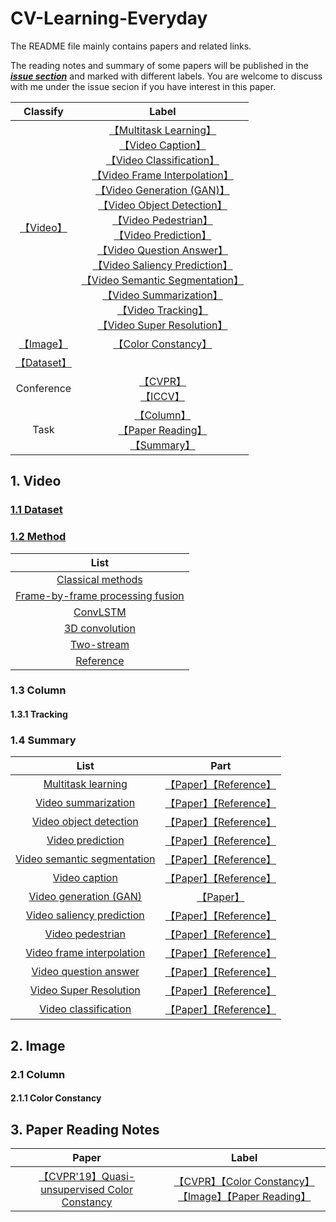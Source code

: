 # CV-Learning-Everyday

The README file mainly contains papers and related links.

The reading notes and summary of some papers will be published in the [***issue section***](https://github.com/huuuuusy/CV-Learning-Everyday/issues) and marked with different labels. You are welcome to discuss with me under the issue secion if you have interest in this paper.

|Classify|Label|
| :--: |:--: |
|[【Video】](https://github.com/huuuuusy/CV-Learning-Everyday/labels/Video)|[【Multitask Learning】](https://github.com/huuuuusy/CV-Learning-Everyday/labels/Multitask%20Learning)<br>[【Video Caption】](https://github.com/huuuuusy/CV-Learning-Everyday/labels/Video%20Caption)<br>[【Video Classification】](https://github.com/huuuuusy/CV-Learning-Everyday/labels/Video%20Classification)<br>[【Video Frame Interpolation】](https://github.com/huuuuusy/CV-Learning-Everyday/labels/Video%20Frame%20Interpolation)<br>[【Video Generation (GAN)】](https://github.com/huuuuusy/CV-Learning-Everyday/labels/Video%20Generation%20%28GAN%29)<br>[【Video Object Detection】](https://github.com/huuuuusy/CV-Learning-Everyday/labels/Video%20Object%20Detection)<br>[【Video Pedestrian】](https://github.com/huuuuusy/CV-Learning-Everyday/labels/Video%20Pedestrian)<br>[【Video Prediction】](https://github.com/huuuuusy/CV-Learning-Everyday/labels/Video%20Prediction)<br>[【Video Question Answer】](https://github.com/huuuuusy/CV-Learning-Everyday/labels/Video%20Question%20Answer)<br>[【Video Saliency Prediction】](https://github.com/huuuuusy/CV-Learning-Everyday/labels/Video%20Saliency%20Prediction)<br>[【Video Semantic Segmentation】](https://github.com/huuuuusy/CV-Learning-Everyday/labels/Video%20Semantic%20Segmentation)<br>[【Video Summarization】](https://github.com/huuuuusy/CV-Learning-Everyday/labels/Video%20Summarization)<br>[【Video Tracking】](https://github.com/huuuuusy/CV-Learning-Everyday/labels/Video%20Tracking)<br>[【Video Super Resolution】](https://github.com/huuuuusy/CV-Learning-Everyday/labels/Video%20Super%20Resolution)|
|[【Image】](https://github.com/huuuuusy/CV-Learning-Everyday/labels/Image)|[【Color Constancy】](https://github.com/huuuuusy/CV-Learning-Everyday/labels/Color%20Constancy)|
|[【Dataset】](https://github.com/huuuuusy/CV-Learning-Everyday/labels/Dataset)||
|Conference|[【CVPR】](https://github.com/huuuuusy/CV-Learning-Everyday/labels/CVPR)<br>[【ICCV】](https://github.com/huuuuusy/CV-Learning-Everyday/labels/ICCV)|
|Task|[【Column】](https://github.com/huuuuusy/CV-Learning-Everyday/labels/Column)<br>[【Paper Reading】](https://github.com/huuuuusy/CV-Learning-Everyday/labels/Paper%20Reading)<br>[【Summary】](https://github.com/huuuuusy/CV-Learning-Everyday/labels/Summary)|

## 1. Video

### [1.1 Dataset](https://github.com/huuuuusy/CV-Learning-Everyday/issues/3)

### [1.2 Method](https://github.com/huuuuusy/CV-Learning-Everyday/issues/4)

|List|
| :--: |
|[Classical methods](https://github.com/huuuuusy/CV-Learning-Everyday/issues/4#issuecomment-520127495)|
|[Frame-by-frame processing fusion](https://github.com/huuuuusy/CV-Learning-Everyday/issues/4#issuecomment-520127710)|
|[ConvLSTM](https://github.com/huuuuusy/CV-Learning-Everyday/issues/4#issuecomment-520127786)|
|[3D convolution](https://github.com/huuuuusy/CV-Learning-Everyday/issues/4#issuecomment-520127897)|
|[Two-stream](https://github.com/huuuuusy/CV-Learning-Everyday/issues/4#issuecomment-520127980)|
|[Reference](https://github.com/huuuuusy/CV-Learning-Everyday/issues/4#issuecomment-520128071)|

### 1.3 Column

#### 1.3.1 Tracking

### 1.4 Summary

|List|Part|
| :--: |:--: |
|[Multitask learning](https://github.com/huuuuusy/CV-Learning-Everyday/issues/5)|[【Paper】](https://github.com/huuuuusy/CV-Learning-Everyday/issues/5#issuecomment-520128862)[【Reference】](https://github.com/huuuuusy/CV-Learning-Everyday/issues/5#issuecomment-520128875)|
|[Video summarization](https://github.com/huuuuusy/CV-Learning-Everyday/issues/6)|[【Paper】](https://github.com/huuuuusy/CV-Learning-Everyday/issues/6#issuecomment-520129159)[【Reference】](https://github.com/huuuuusy/CV-Learning-Everyday/issues/6#issuecomment-520129190)|
|[Video object detection](https://github.com/huuuuusy/CV-Learning-Everyday/issues/7)|[【Paper】](https://github.com/huuuuusy/CV-Learning-Everyday/issues/7#issuecomment-520129563)[【Reference】](https://github.com/huuuuusy/CV-Learning-Everyday/issues/7#issuecomment-520129587)|
|[Video prediction](https://github.com/huuuuusy/CV-Learning-Everyday/issues/8)|[【Paper】](https://github.com/huuuuusy/CV-Learning-Everyday/issues/8#issuecomment-520130004)[【Reference】](https://github.com/huuuuusy/CV-Learning-Everyday/issues/8#issuecomment-520130037)|
|[Video semantic segmentation](https://github.com/huuuuusy/CV-Learning-Everyday/issues/9)|[【Paper】](https://github.com/huuuuusy/CV-Learning-Everyday/issues/9#issuecomment-520130345)[【Reference】](https://github.com/huuuuusy/CV-Learning-Everyday/issues/9#issuecomment-520130352)|
|[Video caption](https://github.com/huuuuusy/CV-Learning-Everyday/issues/10)|[【Paper】](https://github.com/huuuuusy/CV-Learning-Everyday/issues/10#issuecomment-520130512)[【Reference】](https://github.com/huuuuusy/CV-Learning-Everyday/issues/10#issuecomment-520130537)|
|[Video generation (GAN)](https://github.com/huuuuusy/CV-Learning-Everyday/issues/11)|[【Paper】](https://github.com/huuuuusy/CV-Learning-Everyday/issues/11#issuecomment-520130652)|
|[Video saliency prediction](https://github.com/huuuuusy/CV-Learning-Everyday/issues/12)|[【Paper】](https://github.com/huuuuusy/CV-Learning-Everyday/issues/12#issuecomment-520130790)[【Reference】](https://github.com/huuuuusy/CV-Learning-Everyday/issues/12#issuecomment-520130803)|
|[Video pedestrian](https://github.com/huuuuusy/CV-Learning-Everyday/issues/13)|[【Paper】](https://github.com/huuuuusy/CV-Learning-Everyday/issues/13#issuecomment-520130951)[【Reference】](https://github.com/huuuuusy/CV-Learning-Everyday/issues/13#issuecomment-520130973)|
|[Video frame interpolation](https://github.com/huuuuusy/CV-Learning-Everyday/issues/14)|[【Paper】](https://github.com/huuuuusy/CV-Learning-Everyday/issues/14#issuecomment-520131227)[【Reference】](https://github.com/huuuuusy/CV-Learning-Everyday/issues/14#issuecomment-520131241)|
|[Video question answer](https://github.com/huuuuusy/CV-Learning-Everyday/issues/15)|[【Paper】](https://github.com/huuuuusy/CV-Learning-Everyday/issues/15#issuecomment-520196430)[【Reference】](https://github.com/huuuuusy/CV-Learning-Everyday/issues/15#issuecomment-520196487)|
|[Video Super Resolution](https://github.com/huuuuusy/CV-Learning-Everyday/issues/16)|[【Paper】](https://github.com/huuuuusy/CV-Learning-Everyday/issues/16#issuecomment-520196651)[【Reference】](https://github.com/huuuuusy/CV-Learning-Everyday/issues/16#issuecomment-520196663)|
|[Video classification](https://github.com/huuuuusy/CV-Learning-Everyday/issues/17)|[【Paper】](https://github.com/huuuuusy/CV-Learning-Everyday/issues/17#issuecomment-520196816)[【Reference】](https://github.com/huuuuusy/CV-Learning-Everyday/issues/17#issuecomment-520196827)|

## 2. Image

### 2.1 Column

#### 2.1.1 Color Constancy

## 3. Paper Reading Notes

|Paper|Label|
|:--: |:--: |
|[【CVPR'19】Quasi-unsupervised Color Constancy](https://github.com/huuuuusy/CV-Learning-Everyday/issues/2)|[【CVPR】](https://github.com/huuuuusy/CV-Learning-Everyday/labels/CVPR)[【Color Constancy】](https://github.com/huuuuusy/CV-Learning-Everyday/labels/Color%20Constancy)[【Image】](https://github.com/huuuuusy/CV-Learning-Everyday/labels/Image)[【Paper Reading】](https://github.com/huuuuusy/CV-Learning-Everyday/labels/Paper%20Reading)|
